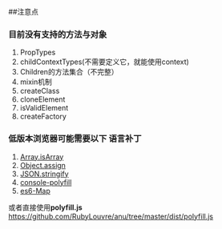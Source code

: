 ##注意点

### 目前没有支持的方法与对象

1. PropTypes
2. childContextTypes(不需要定义它，就能使用context)
3. Children的方法集合（不完整）
4. mixin机制
5. createClass
6. cloneElement
7. isValidElement
8. createFactory

### 低版本浏览器可能需要以下 语言补丁

1. [Array.isArray](https://github.com/juliangruber/isarray/blob/master/index.js)
2. [Object.assign](https://github.com/ryanhefner/Object.assign/blob/master/index.js)
3. [JSON.stringify](https://github.com/flowersinthesand/stringifyJSON)
4. [console-polyfill](https://github.com/paulmillr/console-polyfill) 
5. [es6-Map](https://github.com/medikoo/es6-map/blob/master/polyfill.js)

或者直接使用**polyfill.js** https://github.com/RubyLouvre/anu/tree/master/dist/polyfill.js